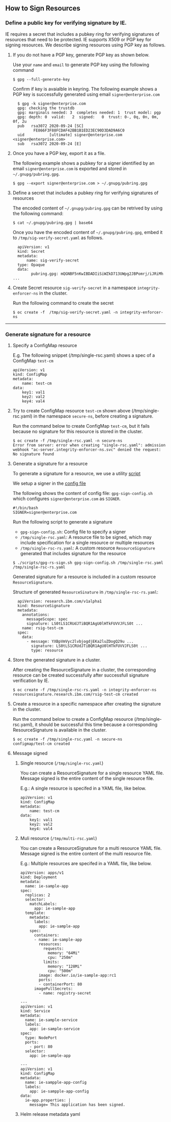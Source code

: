 ## How to Sign Resources

### Define a public key for verifying signature by IE.

IE requires a secret that includes a pubkey ring for verifying signatures of resources that need to be protected.  IE supports X509 or PGP key for signing resources. We describe signing resources using PGP key as follows.

1. If you do not have a PGP key, generate PGP key as shown below.
   
    Use your `name` and `email` to generate PGP key using the following command
    ```
    $ gpg --full-generate-key
    ```

    Confirm if key is avaialble in keyring. The following example shows a PGP key is successfully generated using email `signer@enterprise.com`
    ```
      $ gpg -k signer@enterprise.com
      gpg: checking the trustdb
      gpg: marginals needed: 3  completes needed: 1  trust model: pgp
      gpg: depth: 0  valid:   2  signed:   0  trust: 0-, 0q, 0n, 0m, 0f, 2u
      pub   rsa3072 2020-09-24 [SC]
             FE866F3F88FCDAF42BB1B1ED23EC90D3DAD9A6C0
      uid           [ultimate] signer@enterprise.com <signer@enterprise.com>
      sub   rsa3072 2020-09-24 [E]
    ```
2. Once you have a PGP key, export it as a file.

    The following example shows a pubkey for a signer identified by an email `signer@enterprise.com` is exported and stored in `~/.gnupg/pubring.gpg`.

    ```
    $ gpg --export signer@enterprise.com > ~/.gnupg/pubring.gpg
    ```

3. Define a secret that includes a pubkey ring for verifying signatures of resources

   The encoded content of `~/.gnupg/pubring.gpg` can be retrived by using the following command:
    ```
    $ cat ~/.gnupg/pubring.gpg | base64
    ```

    Once you have the encoded content of `~/.gnupg/pubring.gpg`, embed it to `/tmp/sig-verify-secret.yaml` as follows.

    ```
      apiVersion: v1
      kind: Secret
      metadata:
          name: sig-verify-secret
      type: Opaque
      data:
            pubring.gpg: mQGNBF5nKwIBDADIiSiWZkD713UWpg2JBPomrj/iJRiMh ...
    ```
4. Create Secret resource `sig-verify-secret` in a namespace `integrity-enforcer-ns` in the cluster.

    Run the following command to create the secret
    ```
    $ oc create -f  /tmp/sig-verify-secret.yaml -n integrity-enforcer-ns
    ```

---


### Generate signature for a resource

1. Specify a ConfigMap resource 
    
    E.g. The following snippet (/tmp/single-rsc.yaml) shows a spec of a ConfigMap `test-cm`

    ```
    apiVersion: v1
    kind: ConfigMap
    metadata:
        name: test-cm
    data:
        key1: val1
        key2: val2
        key4: val4
    ```


2. Try to create ConfigMap resource `test-cm` shown above (/tmp/single-rsc.yaml) in the namespace `secure-ns`, before creating a signature.

    Run the command below to create ConfigMap `test-cm`, but it fails because no signature for this resource is stored in the cluster.

    ```
    $ oc create -f /tmp/single-rsc.yaml -n secure-ns
    Error from server: error when creating "single-rsc.yaml": admission webhook "ac-server.integrity-enforcer-ns.svc" denied the request: No signature found
    ```

3. Generate a signature for a resource 

    To generate a signature for a resource,  we use a utility [script](https://github.ibm.com/mutation-advisor/ciso-css-sign/blob/master/gpg-rs-sign.sh)

    We setup a signer in the [config file](https://github.ibm.com/mutation-advisor/ciso-css-sign/blob/master/gpg-sign-config.sh)

    The following shows the content of config file: `gpg-sign-config.sh`  which configures `signer@enterprise.com` as `SIGNER`.

    ```
    #!/bin/bash
    SIGNER=signer@enterprise.com
    ```

    Run the following script to generate a signature
      - `gpg-sign-config.sh`:  Config file to specify a signer
      - `/tmp/single-rsc.yaml`:  A resource file to be signed, which may include specification for a single resource or multiple resources
      - `/tmp/single-rsc-rs.yaml`: A custom resource `ResourceSignature` generated that includes signature for the resource

    ```
    $ ./scripts/gpg-rs-sign.sh gpg-sign-config.sh /tmp/single-rsc.yaml /tmp/single-rsc-rs.yaml
    ```

    Generated signature for a resource is included in a custom resource `ResourceSignature`.

    Structure of generated `ResourceSinature` in `/tmp/single-rsc-rs.yaml`:
    
    ```
      apiVersion: research.ibm.com/v1alpha1
      kind: ResourceSignature
      metadata:
        annotations:
          messageScope: spec
          signature: LS0tLS1CRUdJTiBQR1AgU0lHTkFUVVJFLS0t ...
        name: rsig-test-cm
      spec:
        data:
          - message: YXBpVmVyc2lvbjogdjEKa2luZDogQ29u ...
            signature: LS0tLS1CRUdJTiBQR1AgU0lHTkFUVVJFLS0t ...
            type: resource
    ```
    
4. Store the generated signature in a cluster.
    
    After creating the ResourceSignature in a cluster, the corresponding resource can be created successfully after successfull signature verification by IE.
    
    ```
    $ oc create -f /tmp/single-rsc-rs.yaml -n integrity-enforcer-ns
    resourcesignature.research.ibm.com/rsig-test-cm created
    ```

5. Create a resource in a specific namespace after creating the signature in the cluster.

    Run the command below to create a ConfigMap resource (/tmp/single-rsc.yaml), it should be successful this time because a corresponding ResourceSignature is available in the cluster.
    ```
    $ oc create -f /tmp/single-rsc.yaml -n secure-ns
    configmap/test-cm created
    ```
    
    
4. Message signed
    
    1. Single resource (`/tmp/single-rsc.yaml`)
        
        You can create a ResourceSignature for a single resource YAML file.
        Message signed is the entire content of the single resource file.

        E.g.:  A single resource is specifed in a YAML file, like below.
        ```
        apiVersion: v1
        kind: ConfigMap
        metadata:
            name: test-cm
        data:
            key1: val1
            key2: val2
            key4: val4
        ```

    2. Muli resource (`/tmp/multi-rsc.yaml`)

        You can create a ResourceSignature for a multi resource YAML file.
        Message signed is the entire content of the multi resource file.

        E.g.:  Multiple resources are specifed in a YAML file, like below.
      
        ```
        apiVersion: apps/v1
        kind: Deployment
        metadata:
          name: ie-sample-app
        spec:
          replicas: 2
          selector:
            matchLabels:
              app: ie-sample-app
          template:
            metadata:
              labels:
                app: ie-sample-app
            spec:
              containers:
              - name: ie-sample-app
                resources:
                  requests:
                    memory: "64Mi"
                    cpu: "250m"
                  limits:
                    memory: "128Mi"
                    cpu: "500m"
                image: docker.io/ie-sample-app:rc1
                ports:
                - containerPort: 80
              imagePullSecrets:
                - name: registry-secret

        ---
        apiVersion: v1
        kind: Service
        metadata:
          name: ie-sample-service
          labels:
            app: ie-sample-service
        spec:
          type: NodePort
          ports:
            - port: 80
          selector:
            app: ie-sample-app

        ---
        apiVersion: v1
        kind: ConfigMap
        metadata:
          name: ie-sampple-app-config
          labels:
            app: ie-sampple-app-config
        data:
          ie-app.properties: |
            message= This application has been signed.
        ```
    3. Helm release metadata yaml